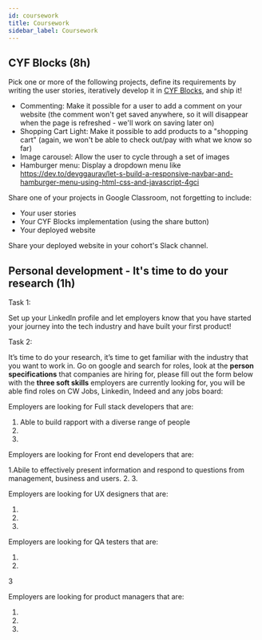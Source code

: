 ```yaml
---
id: coursework
title: Coursework
sidebar_label: Coursework
---
```


## CYF Blocks (8h)

Pick one or more of the following projects, define its requirements by writing the user stories, iteratively develop it in [CYF Blocks](https://blocks.codeyourfuture.io/), and ship it!

- Commenting: Make it possible for a user to add a comment on your website (the comment won't get saved anywhere, so it will disappear when the page is refreshed - we'll work on saving later on)
- Shopping Cart Light: Make it possible to add products to a "shopping cart" (again, we won't be able to check out/pay with what we know so far)
- Image carousel: Allow the user to cycle through a set of images
- Hamburger menu: Display a dropdown menu like https://dev.to/devggaurav/let-s-build-a-responsive-navbar-and-hamburger-menu-using-html-css-and-javascript-4gci

Share one of your projects in Google Classroom, not forgetting to include:

- Your user stories
- Your CYF Blocks implementation (using the share button)
- Your deployed website

Share your deployed website in your cohort's Slack channel.

## Personal development - It's time to do your research  (1h)

Task 1: 

Set up your LinkedIn profile and let employers know that you have started your journey into the tech industry and have  built your first product! 

Task 2: 

It’s time to do your research, it’s time to get familiar with the industry that you want to work in. Go on google and search for roles, look at the **person specifications** that companies are hiring for, please fill out the form below with the **three soft skills** employers are currently looking for, you will be able find roles on CW Jobs, Linkedin, Indeed and any jobs board: 


Employers are looking for Full stack developers that are: 

1. Able to build rapport with a diverse range of people
2.
3.


Employers are looking for Front end developers that are:

1.Abile to effectively present information and respond to questions from management, business and users.
2.
3.


Employers are looking for UX designers that are:

1.
2.
3.


Employers are looking for QA testers that are:

1.
2.
3


Employers are looking for product managers that are:

1.
2.
3. 
